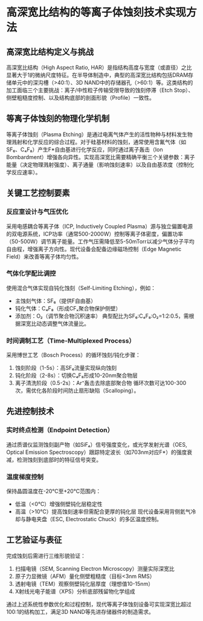 # 高深宽比结构的等离子体蚀刻技术实现方法

## 高深宽比结构定义与挑战

高深宽比结构（High Aspect Ratio, HAR）是指结构高度与宽度（或直径）之比显著大于1的微纳尺度特征。在半导体制造中，典型的高深宽比结构包括DRAM存储单元中的深沟槽（>40:1）、3D NAND中的存储器孔（>60:1）等。这类结构的加工面临三个主要挑战：离子/中性粒子传输受限导致的蚀刻停滞（Etch Stop）、侧壁粗糙度控制、以及结构底部的剖面形貌（Profile）一致性。

## 等离子体蚀刻的物理化学机制

等离子体蚀刻（Plasma Etching）是通过电离气体产生的活性物种与材料发生物理溅射和化学反应的综合过程。对于硅基材料的蚀刻，通常使用含氟气体（如SF₆、C₄F₈）产生F*自由基进行化学反应，同时通过离子轰击（Ion Bombardment）增强各向异性。实现高深宽比需要精确平衡三个关键参数：离子能量（决定物理溅射强度）、离子通量（影响蚀刻速率）以及自由基浓度（控制化学反应速率）。

## 关键工艺控制要素

### 反应室设计与气压优化
采用电感耦合等离子体（ICP, Inductively Coupled Plasma）源与独立偏置电源的双电源系统，ICP功率（通常500-2000W）控制等离子体密度，偏置功率（50-500W）调节离子能量。工作气压需降低至5-50mTorr以减少气体分子平均自由程，增强离子方向性。现代设备会配备边缘磁场控制（Edge Magnetic Field）来改善等离子体均匀性。

### 气体化学配比调控
使用混合气体实现自钝化蚀刻（Self-Limiting Etching），例如：
- 主蚀刻气体：SF₆（提供F自由基）
- 钝化气体：C₄F₈（形成CFₓ聚合物保护侧壁）
- 添加剂：O₂（调节聚合物沉积速率）
典型配比为SF₆:C₄F₈:O₂=1:2:0.5，需根据深宽比动态调整气体流量比。

### 时间调制工艺（Time-Multiplexed Process）
采用博世工艺（Bosch Process）的循环蚀刻/钝化步骤：
1. 蚀刻阶段（1-5s）：高SF₆流量实现纵向蚀刻
2. 钝化阶段（2-8s）：切换C₄F₈形成10-20nm聚合物层
3. 离子清洗阶段（0.5-2s）：Ar⁺轰击去除底部聚合物
循环次数可达100-300次，需优化各阶段时间防止扇形缺陷（Scalloping）。

## 先进控制技术

### 实时终点检测（Endpoint Detection）
通过质谱仪监测蚀刻副产物（如SiF₄）信号强度变化，或光学发射光谱（OES, Optical Emission Spectroscopy）跟踪特定波长（如703nm对应F*）的强度衰减，检测蚀刻到底部时的特征信号突变。

### 温度梯度控制
保持晶圆温度在-20℃至+20℃范围内：
- 低温（<0℃）增强侧壁钝化层稳定性
- 高温（>10℃）提高蚀刻速率但需配合更厚的钝化层
现代设备采用背侧氦气冷却与静电夹盘（ESC, Electrostatic Chuck）的多区温度控制。

## 工艺验证与表征

完成蚀刻后需进行三维形貌验证：
1. 扫描电镜（SEM, Scanning Electron Microscopy）测量实际深宽比
2. 原子力显微镜（AFM）量化侧壁粗糙度（目标<3nm RMS）
3. 透射电镜（TEM）观察侧壁钝化层厚度（理想值10-15nm）
4. X射线光电子能谱（XPS）分析底部残留物化学组成

通过上述系统性参数优化和过程控制，现代等离子体蚀刻设备可实现深宽比超过100:1的结构加工，满足3D NAND等先进存储器件的制造需求。